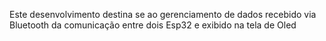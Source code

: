Este desenvolvimento destina se ao gerenciamento de dados recebido via Bluetooth da comunicação entre dois Esp32 e exibido na tela de Oled

